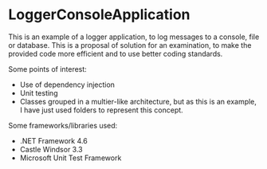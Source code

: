 # LoggerConsoleApplication
This is an example of a logger application, to log messages to a console, file or database. This is a proposal of solution for an examination, to make the provided code more efficient and to use better coding standards.

Some points of interest:
* Use of dependency injection
* Unit testing
* Classes grouped in a multier-like architecture, but as this is an example, I have just used folders to represent this concept.

Some frameworks/libraries used:
* .NET Framework 4.6
* Castle Windsor 3.3
* Microsoft Unit Test Framework